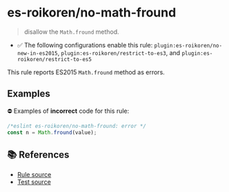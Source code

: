 # es-roikoren/no-math-fround
> disallow the `Math.fround` method.

- ✅ The following configurations enable this rule: `plugin:es-roikoren/no-new-in-es2015`, `plugin:es-roikoren/restrict-to-es3`, and `plugin:es-roikoren/restrict-to-es5`

This rule reports ES2015 `Math.fround` method as errors.

## Examples

⛔ Examples of **incorrect** code for this rule:

```js
/*eslint es-roikoren/no-math-fround: error */
const n = Math.fround(value);
```

## 📚 References

- [Rule source](https://github.com/roikoren755/eslint-plugin-es/blob/v0.0.7/src/rules/no-math-fround.ts)
- [Test source](https://github.com/roikoren755/eslint-plugin-es/blob/v0.0.7/tests/src/rules/no-math-fround.ts)
